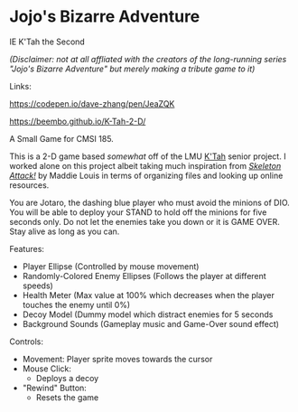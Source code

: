# Jojo's Bizarre Adventure

IE K'Tah the Second 

_(Disclaimer: not at all affliated with the creators of the long-running series "Jojo's Bizarre Adventure" but merely making a tribute game to it)_

Links:

https://codepen.io/dave-zhang/pen/JeaZQK

https://beembo.github.io/K-Tah-2-D/

A Small Game for CMSI 185.

This is a 2-D game based _somewhat_ off of the LMU [K'Tah](https://github.com/lmucs/ktah) senior project. I worked alone on this project albeit taking much inspiration from [_Skeleton Attack!_](https://mlouis2.github.io/chaser/) by Maddie Louis in terms of organizing files and looking up online resources. 

You are Jotaro, the dashing blue player who must avoid the minions of DIO. You will be able to deploy your STAND to hold off the minions for five seconds only. Do not let the enemies take you down or it is GAME OVER. Stay alive as long as you can.

Features:
  - Player Ellipse (Controlled by mouse movement)
  - Randomly-Colored Enemy Ellipses (Follows the player at different speeds)
  - Health Meter (Max value at 100% which decreases when the player touches the enemy until 0%)
  - Decoy Model (Dummy model which distract enemies for 5 seconds
  - Background Sounds (Gameplay music and Game-Over sound effect)

Controls:
  - Movement: Player sprite moves towards the cursor
  - Mouse Click:
    - Deploys a decoy
  - "Rewind" Button:
    - Resets the game
